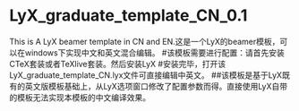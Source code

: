 # LyX_graduate_template_CN_0.1
This is A LyX beamer template in CN and EN.这是一个LyX的beamer模板，可以在windows下实现中文和英文混合编辑。
#该模板需要进行配置：请首先安装CTeX套装或者TeXlive套装。然后安装LyX
#安装完毕，打开该LyX_graduate_template_CN.lyx文件可直接编辑中英文。
##该模板是基于LyX既有的英文版模板基础上，从LyX选项窗口修改了配置参数而得。直接使用LyX自带的模板无法实现本模板的中文编译效果。
